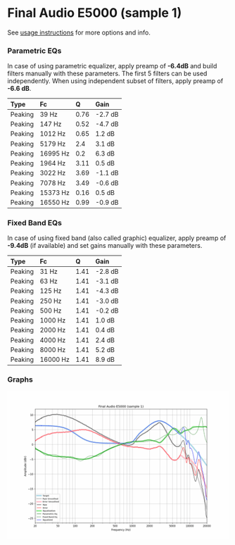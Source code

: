 # Final Audio E5000 (sample 1)
See [usage instructions](https://github.com/jaakkopasanen/AutoEq#usage) for more options and info.

### Parametric EQs
In case of using parametric equalizer, apply preamp of **-6.4dB** and build filters manually
with these parameters. The first 5 filters can be used independently.
When using independent subset of filters, apply preamp of **-6.6 dB**.

| Type    | Fc       |    Q | Gain    |
|:--------|:---------|:-----|:--------|
| Peaking | 39 Hz    | 0.76 | -2.7 dB |
| Peaking | 147 Hz   | 0.52 | -4.7 dB |
| Peaking | 1012 Hz  | 0.65 | 1.2 dB  |
| Peaking | 5179 Hz  | 2.4  | 3.1 dB  |
| Peaking | 16995 Hz | 0.2  | 6.3 dB  |
| Peaking | 1964 Hz  | 3.11 | 0.5 dB  |
| Peaking | 3022 Hz  | 3.69 | -1.1 dB |
| Peaking | 7078 Hz  | 3.49 | -0.6 dB |
| Peaking | 15373 Hz | 0.16 | 0.5 dB  |
| Peaking | 16550 Hz | 0.99 | -0.9 dB |

### Fixed Band EQs
In case of using fixed band (also called graphic) equalizer, apply preamp of **-9.4dB**
(if available) and set gains manually with these parameters.

| Type    | Fc       |    Q | Gain    |
|:--------|:---------|:-----|:--------|
| Peaking | 31 Hz    | 1.41 | -2.8 dB |
| Peaking | 63 Hz    | 1.41 | -3.1 dB |
| Peaking | 125 Hz   | 1.41 | -4.3 dB |
| Peaking | 250 Hz   | 1.41 | -3.0 dB |
| Peaking | 500 Hz   | 1.41 | -0.2 dB |
| Peaking | 1000 Hz  | 1.41 | 1.0 dB  |
| Peaking | 2000 Hz  | 1.41 | 0.4 dB  |
| Peaking | 4000 Hz  | 1.41 | 2.4 dB  |
| Peaking | 8000 Hz  | 1.41 | 5.2 dB  |
| Peaking | 16000 Hz | 1.41 | 8.9 dB  |

### Graphs
![](./Final%20Audio%20E5000%20(sample%201).png)